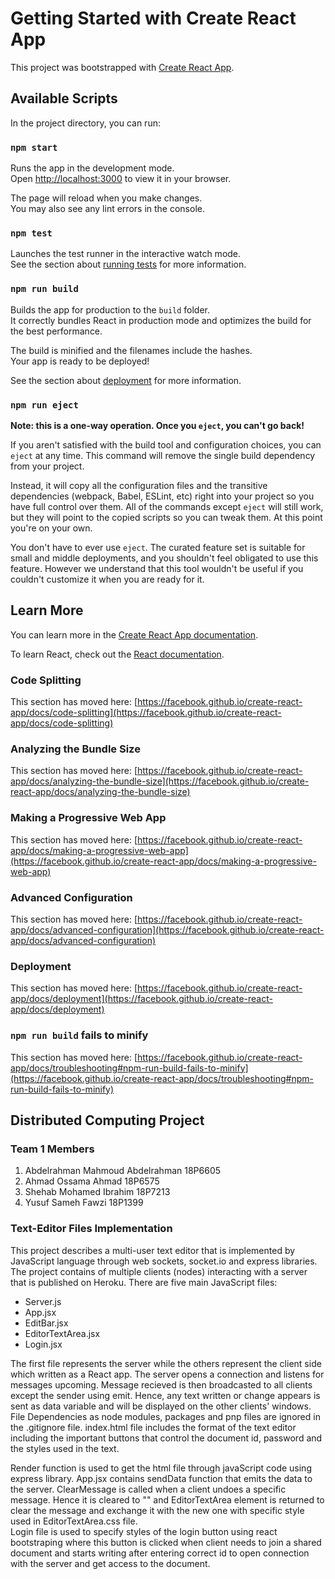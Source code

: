 # Getting Started with Create React App

This project was bootstrapped with [Create React App](https://github.com/facebook/create-react-app).

## Available Scripts

In the project directory, you can run:

### `npm start`

Runs the app in the development mode.\
Open [http://localhost:3000](http://localhost:3000) to view it in your browser.

The page will reload when you make changes.\
You may also see any lint errors in the console.

### `npm test`

Launches the test runner in the interactive watch mode.\
See the section about [running tests](https://facebook.github.io/create-react-app/docs/running-tests) for more information.

### `npm run build`

Builds the app for production to the `build` folder.\
It correctly bundles React in production mode and optimizes the build for the best performance.

The build is minified and the filenames include the hashes.\
Your app is ready to be deployed!

See the section about [deployment](https://facebook.github.io/create-react-app/docs/deployment) for more information.

### `npm run eject`

**Note: this is a one-way operation. Once you `eject`, you can't go back!**

If you aren't satisfied with the build tool and configuration choices, you can `eject` at any time. This command will remove the single build dependency from your project.

Instead, it will copy all the configuration files and the transitive dependencies (webpack, Babel, ESLint, etc) right into your project so you have full control over them. All of the commands except `eject` will still work, but they will point to the copied scripts so you can tweak them. At this point you're on your own.

You don't have to ever use `eject`. The curated feature set is suitable for small and middle deployments, and you shouldn't feel obligated to use this feature. However we understand that this tool wouldn't be useful if you couldn't customize it when you are ready for it.

## Learn More

You can learn more in the [Create React App documentation](https://facebook.github.io/create-react-app/docs/getting-started).

To learn React, check out the [React documentation](https://reactjs.org/).

### Code Splitting

This section has moved here: [https://facebook.github.io/create-react-app/docs/code-splitting](https://facebook.github.io/create-react-app/docs/code-splitting)

### Analyzing the Bundle Size

This section has moved here: [https://facebook.github.io/create-react-app/docs/analyzing-the-bundle-size](https://facebook.github.io/create-react-app/docs/analyzing-the-bundle-size)

### Making a Progressive Web App

This section has moved here: [https://facebook.github.io/create-react-app/docs/making-a-progressive-web-app](https://facebook.github.io/create-react-app/docs/making-a-progressive-web-app)

### Advanced Configuration

This section has moved here: [https://facebook.github.io/create-react-app/docs/advanced-configuration](https://facebook.github.io/create-react-app/docs/advanced-configuration)

### Deployment

This section has moved here: [https://facebook.github.io/create-react-app/docs/deployment](https://facebook.github.io/create-react-app/docs/deployment)

### `npm run build` fails to minify

This section has moved here: [https://facebook.github.io/create-react-app/docs/troubleshooting#npm-run-build-fails-to-minify](https://facebook.github.io/create-react-app/docs/troubleshooting#npm-run-build-fails-to-minify)

## Distributed Computing Project 
### Team 1 Members

1. Abdelrahman Mahmoud Abdelrahman 18P6605
2. Ahmad Ossama Ahmad 18P6575
3. Shehab Mohamed Ibrahim 18P7213
4. Yusuf Sameh Fawzi 18P1399

### Text-Editor Files Implementation

This project describes a multi-user text editor that is implemented by JavaScript language through web sockets, socket.io and express libraries.<br /> The project contains of multiple clients (nodes) interacting with a server that is published on Heroku. There are five main JavaScript files: <br />
* Server.js
* App.jsx
* EditBar.jsx
* EditorTextArea.jsx 
* Login.jsx

The first file represents the server while the others represent the client side which written as a React app. The server opens a connection and listens for messages upcoming. Message recieved is then broadcasted to all clients except the sender using emit. Hence, any text written or change appears is sent as data variable and will be displayed on the other clients' windows. File Dependencies as node modules, packages and pnp files are ignored in the .gitignore file. index.html file includes the format of the text editor including the important buttons that control the document id, password and the styles used in the text. <br />

Render function is used to get the html file through javaScript code using express library. App.jsx contains sendData function that emits the data to the server. ClearMessage is called when a client undoes a specific message. Hence it is cleared to "" and EditorTextArea element is returned to clear the message and exchange it with the new one with specific style used in EditorTextArea.css file.<br />
Login file is used to specify styles of the login button using react bootstraping where this button is clicked when client needs to join a shared document and starts writing after entering correct id to open connection with the server and get access to the document.

